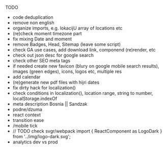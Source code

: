 
TODO

- code deduplication
- remove non english
- organize imports, e.g. lokacijU array of locations etc
- (re)check moment timezone part
- fix mixing Date and moment
- remove Badges, Head, Sitemap (leave some script)
- check GA use cases, add download link, componend (re)render, etc
- check out json desc for google search
- check other SEO meta tags
- if needed create new favicon (blury on google mobile search results), images (green edges), icons, logos etc, multiple res
- add calendar
- (re)generate new pdf files with hijri dates
- fix dirty hack for localization()
- check conditions in localization(), location range, string to number, localStorage.indexOf
- meta description Bosnia || Sandzak
- podne/dzuma
- react context
- transition ease
- /mobile tick
- // TODO check svgr/webpack import { ReactComponent as LogoDark } from '../img/logo-dark.svg';
- analytics dev vs prod